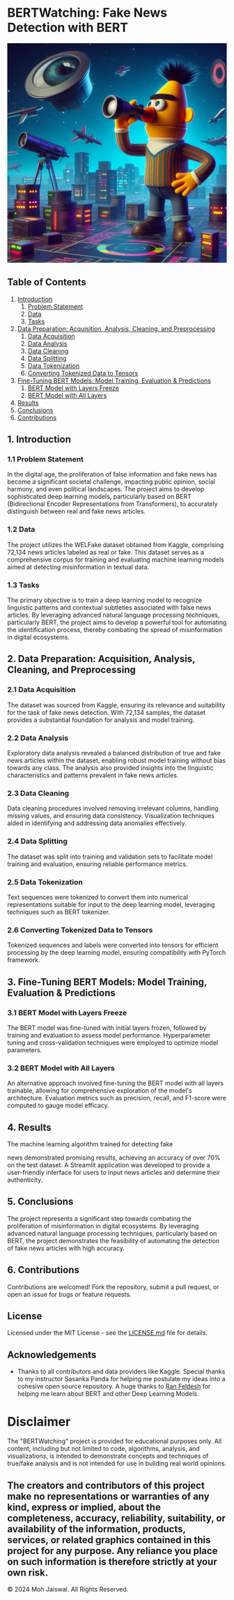 # BERTWatching: Fake News Detection with BERT

![Header Image](https://github.com/mohjaiswal/BERTWatching/blob/d2ccbad72088be978319bd06b72d1e92c97a843e/BERTWatchingHeader.png)

## Table of Contents

1. [Introduction](#introduction)
   1. [Problem Statement](#problem-statement)
   2. [Data](#data)
   3. [Tasks](#tasks)
2. [Data Preparation: Acquisition, Analysis, Cleaning, and Preprocessing](#data-preparation)
   1. [Data Acquisition](#data-acquisition)
   2. [Data Analysis](#data-analysis)
   3. [Data Cleaning](#data-cleaning)
   4. [Data Splitting](#data-splitting)
   5. [Data Tokenization](#data-tokenization)
   6. [Converting Tokenized Data to Tensors](#converting-tokenized-data-to-tensors)
3. [Fine-Tuning BERT Models: Model Training, Evaluation & Predictions](#fine-tuning-bert-models)
   1. [BERT Model with Layers Freeze](#bert-model-with-layers-freeze)
   2. [BERT Model with All Layers](#bert-model-with-all-layers)
4. [Results](#results)
5. [Conclusions](#conclusions)
6. [Contributions](#contributions)

## 1. Introduction <a name="introduction"></a>

### 1.1 Problem Statement <a name="problem-statement"></a>

In the digital age, the proliferation of false information and fake news has become a significant societal challenge, impacting public opinion, social harmony, and even political landscapes. The project aims to develop sophisticated deep learning models, particularly based on BERT (Bidirectional Encoder Representations from Transformers), to accurately distinguish between real and fake news articles.

### 1.2 Data <a name="data"></a>

The project utilizes the WELFake dataset obtained from Kaggle, comprising 72,134 news articles labeled as real or fake. This dataset serves as a comprehensive corpus for training and evaluating machine learning models aimed at detecting misinformation in textual data.

### 1.3 Tasks <a name="tasks"></a>

The primary objective is to train a deep learning model to recognize linguistic patterns and contextual subtleties associated with false news articles. By leveraging advanced natural language processing techniques, particularly BERT, the project aims to develop a powerful tool for automating the identification process, thereby combating the spread of misinformation in digital ecosystems.

## 2. Data Preparation: Acquisition, Analysis, Cleaning, and Preprocessing <a name="data-preparation"></a>

### 2.1 Data Acquisition <a name="data-acquisition"></a>

The dataset was sourced from Kaggle, ensuring its relevance and suitability for the task of fake news detection. With 72,134 samples, the dataset provides a substantial foundation for analysis and model training.

### 2.2 Data Analysis <a name="data-analysis"></a>

Exploratory data analysis revealed a balanced distribution of true and fake news articles within the dataset, enabling robust model training without bias towards any class. The analysis also provided insights into the linguistic characteristics and patterns prevalent in fake news articles.

### 2.3 Data Cleaning <a name="data-cleaning"></a>

Data cleaning procedures involved removing irrelevant columns, handling missing values, and ensuring data consistency. Visualization techniques aided in identifying and addressing data anomalies effectively.

### 2.4 Data Splitting <a name="data-splitting"></a>

The dataset was split into training and validation sets to facilitate model training and evaluation, ensuring reliable performance metrics.

### 2.5 Data Tokenization <a name="data-tokenization"></a>

Text sequences were tokenized to convert them into numerical representations suitable for input to the deep learning model, leveraging techniques such as BERT tokenizer.

### 2.6 Converting Tokenized Data to Tensors <a name="converting-tokenized-data-to-tensors"></a>

Tokenized sequences and labels were converted into tensors for efficient processing by the deep learning model, ensuring compatibility with PyTorch framework.

## 3. Fine-Tuning BERT Models: Model Training, Evaluation & Predictions <a name="fine-tuning-bert-models"></a>

### 3.1 BERT Model with Layers Freeze <a name="bert-model-with-layers-freeze"></a>

The BERT model was fine-tuned with initial layers frozen, followed by training and evaluation to assess model performance. Hyperparameter tuning and cross-validation techniques were employed to optimize model parameters.

### 3.2 BERT Model with All Layers <a name="bert-model-with-all-layers"></a>

An alternative approach involved fine-tuning the BERT model with all layers trainable, allowing for comprehensive exploration of the model's architecture. Evaluation metrics such as precision, recall, and F1-score were computed to gauge model efficacy.

## 4. Results <a name="results"></a>

The machine learning algorithm trained for detecting fake

 news demonstrated promising results, achieving an accuracy of over 70% on the test dataset. A Streamlit application was developed to provide a user-friendly interface for users to input news articles and determine their authenticity.

## 5. Conclusions <a name="conclusions"></a>

The project represents a significant step towards combating the proliferation of misinformation in digital ecosystems. By leveraging advanced natural language processing techniques, particularly based on BERT, the project demonstrates the feasibility of automating the detection of fake news articles with high accuracy.

## 6. Contributions <a name="contributions"></a>
Contributions are welcomed! Fork the repository, submit a pull request, or open an issue for bugs or feature requests.

## License
Licensed under the MIT License - see the [LICENSE.md](LICENSE) file for details.

## Acknowledgements
- Thanks to all contributors and data providers like Kaggle. Special thanks to my instructor Sasanka Panda for helping me postulate my ideas into a cohesive open source repository. A huge thanks to [Ran Feldesh](https://github.com/RanFeldesh) for helping me learn about BERT and other Deep Learning Models.

# Disclaimer

The "BERTWatching" project is provided for educational purposes only. All content, including but not limited to code, algorithms, analysis, and visualizations, is intended to demonstrate concepts and techniques of true/fake analysis and is not intended for use in building real world opinions.

The creators and contributors of this project make no representations or warranties of any kind, express or implied, about the completeness, accuracy, reliability, suitability, or availability of the information, products, services, or related graphics contained in this project for any purpose. Any reliance you place on such information is therefore strictly at your own risk.
---
© 2024 Moh Jaiswal. All Rights Reserved.
